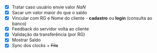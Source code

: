 - [x] Tratar caso usuário envie valor _NaN_
- [x] Sacar um valor maior do que o saldo
- [x] Vincular com RG e Nome do cliente - **cadastro** ou **login** (consulta ao banco)
- [x] Feedback do servidor volta ao cliente
- [x] Validação da transferência (por RG)
- [x] Mostrar Saldo
- [x] Sync dos clocks + <Del>Fila
